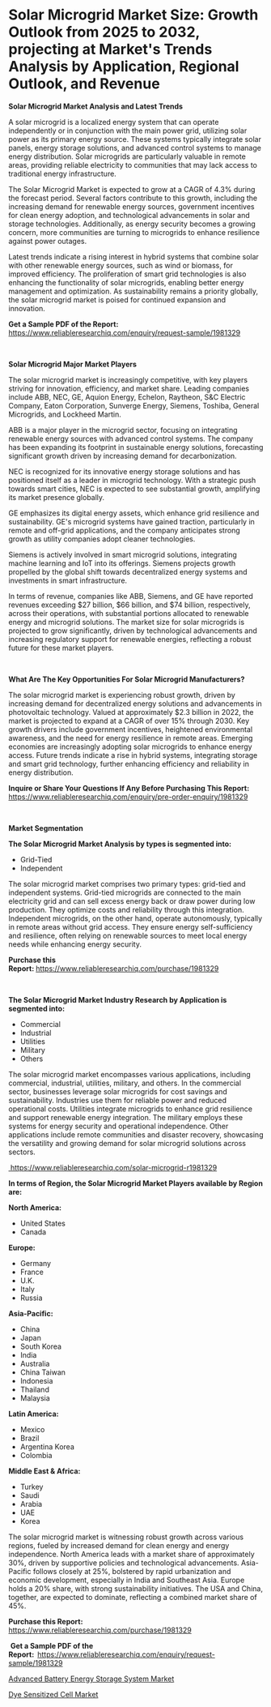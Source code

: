 <p><h1>Solar Microgrid Market Size: Growth Outlook from 2025 to 2032, projecting at Market's Trends Analysis by Application, Regional Outlook, and Revenue</h1></p><p><strong>Solar Microgrid Market Analysis and Latest Trends</strong></p>
<p><p>A solar microgrid is a localized energy system that can operate independently or in conjunction with the main power grid, utilizing solar power as its primary energy source. These systems typically integrate solar panels, energy storage solutions, and advanced control systems to manage energy distribution. Solar microgrids are particularly valuable in remote areas, providing reliable electricity to communities that may lack access to traditional energy infrastructure.</p><p>The Solar Microgrid Market is expected to grow at a CAGR of 4.3% during the forecast period. Several factors contribute to this growth, including the increasing demand for renewable energy sources, government incentives for clean energy adoption, and technological advancements in solar and storage technologies. Additionally, as energy security becomes a growing concern, more communities are turning to microgrids to enhance resilience against power outages. </p><p>Latest trends indicate a rising interest in hybrid systems that combine solar with other renewable energy sources, such as wind or biomass, for improved efficiency. The proliferation of smart grid technologies is also enhancing the functionality of solar microgrids, enabling better energy management and optimization. As sustainability remains a priority globally, the solar microgrid market is poised for continued expansion and innovation.</p></p>
<p><strong>Get a Sample PDF of the Report:&nbsp;</strong> <a href="https://www.reliableresearchiq.com/enquiry/request-sample/1981329?utm_campaign=1123&utm_medium=2&utm_source=Github&utm_content=ia&utm_term=13022025&utm_id=solar-microgrid">https://www.reliableresearchiq.com/enquiry/request-sample/1981329</a></p>
<p>&nbsp;</p>
<p><strong>Solar Microgrid Major Market Players</strong></p>
<p><p>The solar microgrid market is increasingly competitive, with key players striving for innovation, efficiency, and market share. Leading companies include ABB, NEC, GE, Aquion Energy, Echelon, Raytheon, S&C Electric Company, Eaton Corporation, Sunverge Energy, Siemens, Toshiba, General Microgrids, and Lockheed Martin.</p><p>ABB is a major player in the microgrid sector, focusing on integrating renewable energy sources with advanced control systems. The company has been expanding its footprint in sustainable energy solutions, forecasting significant growth driven by increasing demand for decarbonization.</p><p>NEC is recognized for its innovative energy storage solutions and has positioned itself as a leader in microgrid technology. With a strategic push towards smart cities, NEC is expected to see substantial growth, amplifying its market presence globally.</p><p>GE emphasizes its digital energy assets, which enhance grid resilience and sustainability. GE's microgrid systems have gained traction, particularly in remote and off-grid applications, and the company anticipates strong growth as utility companies adopt cleaner technologies.</p><p>Siemens is actively involved in smart microgrid solutions, integrating machine learning and IoT into its offerings. Siemens projects growth propelled by the global shift towards decentralized energy systems and investments in smart infrastructure.</p><p>In terms of revenue, companies like ABB, Siemens, and GE have reported revenues exceeding $27 billion, $66 billion, and $74 billion, respectively, across their operations, with substantial portions allocated to renewable energy and microgrid solutions. The market size for solar microgrids is projected to grow significantly, driven by technological advancements and increasing regulatory support for renewable energies, reflecting a robust future for these market players.</p></p>
<p>&nbsp;</p>
<p><strong>What Are The Key Opportunities For Solar Microgrid Manufacturers?</strong></p>
<p><p>The solar microgrid market is experiencing robust growth, driven by increasing demand for decentralized energy solutions and advancements in photovoltaic technology. Valued at approximately $2.3 billion in 2022, the market is projected to expand at a CAGR of over 15% through 2030. Key growth drivers include government incentives, heightened environmental awareness, and the need for energy resilience in remote areas. Emerging economies are increasingly adopting solar microgrids to enhance energy access. Future trends indicate a rise in hybrid systems, integrating storage and smart grid technology, further enhancing efficiency and reliability in energy distribution.</p></p>
<p><strong>Inquire or Share Your Questions If Any Before Purchasing This Report:</strong> <a href="https://www.reliableresearchiq.com/enquiry/pre-order-enquiry/1981329?utm_campaign=1123&utm_medium=2&utm_source=Github&utm_content=ia&utm_term=13022025&utm_id=solar-microgrid">https://www.reliableresearchiq.com/enquiry/pre-order-enquiry/1981329</a></p>
<p>&nbsp;</p>
<p><strong>Market Segmentation</strong></p>
<p><strong>The Solar Microgrid Market Analysis by types is segmented into:</strong></p>
<p><ul><li>Grid-Tied</li><li>Independent</li></ul></p>
<p><p>The solar microgrid market comprises two primary types: grid-tied and independent systems. Grid-tied microgrids are connected to the main electricity grid and can sell excess energy back or draw power during low production. They optimize costs and reliability through this integration. Independent microgrids, on the other hand, operate autonomously, typically in remote areas without grid access. They ensure energy self-sufficiency and resilience, often relying on renewable sources to meet local energy needs while enhancing energy security.</p></p>
<p><strong>Purchase this Report:&nbsp;</strong><a href="https://www.reliableresearchiq.com/purchase/1981329?utm_campaign=1123&utm_medium=2&utm_source=Github&utm_content=ia&utm_term=13022025&utm_id=solar-microgrid">https://www.reliableresearchiq.com/purchase/1981329</a></p>
<p>&nbsp;</p>
<p><strong>The Solar Microgrid Market Industry Research by Application is segmented into:</strong></p>
<p><ul><li>Commercial</li><li>Industrial</li><li>Utilities</li><li>Military</li><li>Others</li></ul></p>
<p><p>The solar microgrid market encompasses various applications, including commercial, industrial, utilities, military, and others. In the commercial sector, businesses leverage solar microgrids for cost savings and sustainability. Industries use them for reliable power and reduced operational costs. Utilities integrate microgrids to enhance grid resilience and support renewable energy integration. The military employs these systems for energy security and operational independence. Other applications include remote communities and disaster recovery, showcasing the versatility and growing demand for solar microgrid solutions across sectors.</p></p>
<p><a href="https://www.reliableresearchiq.com/solar-microgrid-r1981329?utm_campaign=1123&utm_medium=2&utm_source=Github&utm_content=ia&utm_term=13022025&utm_id=solar-microgrid">&nbsp;https://www.reliableresearchiq.com/solar-microgrid-r1981329</a></p>
<p><strong>In terms of Region, the Solar Microgrid Market Players available by Region are:</strong></p>
<p>
    <p> <strong> North America: </strong>
        <ul>
            <li>United States</li>
            <li>Canada</li>
        </ul>
        </p> 
    <p> <strong> Europe: </strong>
        <ul>
            <li>Germany</li>
            <li>France</li>
            <li>U.K.</li>
            <li>Italy</li>
            <li>Russia</li>
        </ul>
        </p> 
    <p> <strong> Asia-Pacific: </strong>
        <ul>
            <li>China</li>
            <li>Japan</li>
            <li>South Korea</li>
            <li>India</li>
            <li>Australia</li>
            <li>China Taiwan</li>
            <li>Indonesia</li>
            <li>Thailand</li>
            <li>Malaysia</li>
        </ul>
        </p> 
    <p> <strong> Latin America: </strong>
        <ul>
            <li>Mexico</li>
            <li>Brazil</li>
            <li>Argentina Korea</li>
            <li>Colombia</li>
        </ul>
        </p> 
    <p> <strong> Middle East & Africa: </strong>
        <ul>
            <li>Turkey</li>
            <li>Saudi</li>
            <li>Arabia</li>
            <li>UAE</li>
            <li>Korea</li>
        </ul>
    </p>
    </p>
<p><p>The solar microgrid market is witnessing robust growth across various regions, fueled by increased demand for clean energy and energy independence. North America leads with a market share of approximately 30%, driven by supportive policies and technological advancements. Asia-Pacific follows closely at 25%, bolstered by rapid urbanization and economic development, especially in India and Southeast Asia. Europe holds a 20% share, with strong sustainability initiatives. The USA and China, together, are expected to dominate, reflecting a combined market share of 45%.</p></p>
<p><strong>Purchase this Report: </strong><a href="https://www.reliableresearchiq.com/purchase/1981329?utm_campaign=1123&utm_medium=2&utm_source=Github&utm_content=ia&utm_term=13022025&utm_id=solar-microgrid">https://www.reliableresearchiq.com/purchase/1981329</a></p>
<p>&nbsp;<strong>Get a Sample PDF of the Report:&nbsp;&nbsp;</strong><a href="https://www.reliableresearchiq.com/enquiry/request-sample/1981329?utm_campaign=1123&utm_medium=2&utm_source=Github&utm_content=ia&utm_term=13022025&utm_id=solar-microgrid">https://www.reliableresearchiq.com/enquiry/request-sample/1981329</a></p>
<p><strong></strong></p>
<p><p><a href="https://github.com/shamyzinniwl/Market-Research-Report-List-1/blob/main/advanced-battery-energy-storage-system-market.md?utm_campaign=1123&utm_medium=2&utm_source=Github&utm_content=ia&utm_term=13022025&utm_id=solar-microgrid">Advanced Battery Energy Storage System Market</a></p><p><a href="https://github.com/bulkagumanvv/Market-Research-Report-List-1/blob/main/dye-sensitized-cell-market.md?utm_campaign=1123&utm_medium=2&utm_source=Github&utm_content=ia&utm_term=13022025&utm_id=solar-microgrid">Dye Sensitized Cell Market</a></p></p>
